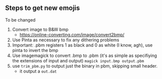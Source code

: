 ## Steps to get new emojis
To be changed
1. Convert image to B&W bmp
    - https://online-converting.com/image/convert2bmp/
2. Use Pinta as necessary to fix any dithering problems
3. Important: .pbm registers 1 as black and 0 as white (I know, agh), use pinta to invert the bmp
4. Use imagemagick to convert .bmp to .pbm (it's as simple as specifiying the extensions of input and output)
`magick input.bmp output.pbm`
5. use `trim_pbm.py` to output just the binary in pbm, skipping small header.
    - it output a `out.dat`
